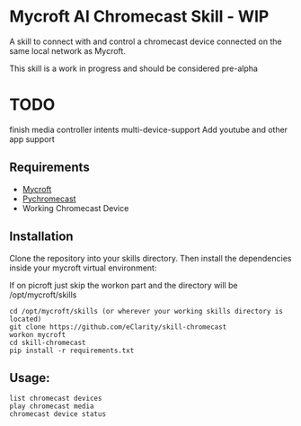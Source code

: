 # Mycroft AI Chromecast Skill - WIP

A skill to connect with and control a chromecast device connected on the same local network as Mycroft.

This skill is a work in progress and should be considered pre-alpha


# TODO

finish media controller intents
multi-device-support
Add youtube and other app support


## Requirements
- [Mycroft](https://docs.mycroft.ai/installing.and.running/installation)
- [Pychromecast](https://github.com/balloob/pychromecast)
- Working Chromecast Device

## Installation

Clone the repository into your skills directory. Then install the
dependencies inside your mycroft virtual environment:

If on picroft just skip the workon part and the directory will be /opt/mycroft/skills

```
cd /opt/mycroft/skills (or wherever your working skills directory is located)
git clone https://github.com/eClarity/skill-chromecast
workon mycroft
cd skill-chromecast
pip install -r requirements.txt
```

## Usage:

    list chromecast devices
    play chromecast media
    chromecast device status

